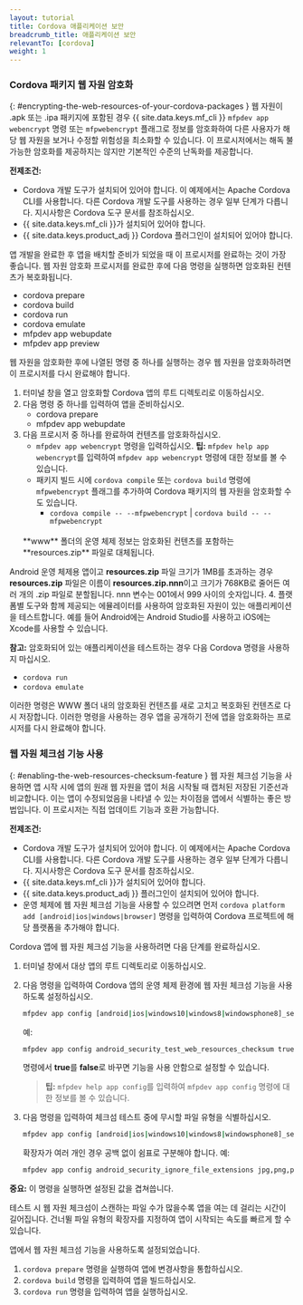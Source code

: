 ```yaml
---
layout: tutorial
title: Cordova 애플리케이션 보안
breadcrumb_title: 애플리케이션 보안
relevantTo: [cordova]
weight: 1
---
```

<!-- NLS_CHARSET=UTF-8 -->
### Cordova 패키지 웹 자원 암호화
{: #encrypting-the-web-resources-of-your-cordova-packages }
웹 자원이 .apk 또는 .ipa 패키지에 포함된 경우 {{ site.data.keys.mf_cli }} `mfpdev app webencrypt` 명령 또는 `mfpwebencrypt` 플래그로 정보를 암호화하여 다른 사용자가 해당 웹 자원을 보거나 수정할 위험성을 최소화할 수 있습니다. 이 프로시저에서는 해독 불가능한 암호화를 제공하지는 않지만 기본적인 수준의 난독화를 제공합니다. 

**전제조건:**

* Cordova 개발 도구가 설치되어 있어야 합니다. 이 예제에서는 Apache Cordova CLI를 사용합니다. 다른 Cordova 개발 도구를 사용하는 경우 일부 단계가 다릅니다. 지시사항은 Cordova 도구 문서를 참조하십시오. 
* {{ site.data.keys.mf_cli }}가 설치되어 있어야 합니다. 
* {{ site.data.keys.product_adj }} Cordova 플러그인이 설치되어 있어야 합니다.

앱 개발을 완료한 후 앱을 배치할 준비가 되었을 때 이 프로시저를 완료하는 것이 가장 좋습니다. 웹 자원 암호화 프로시저를 완료한 후에 다음 명령을 실행하면 암호화된 컨텐츠가 복호화됩니다. 

* cordova prepare
* cordova build
* cordova run
* cordova emulate
* mfpdev app webupdate
* mfpdev app preview

웹 자원을 암호화한 후에 나열된 명령 중 하나를 실행하는 경우 웹 자원을 암호화하려면 이 프로시저를 다시 완료해야 합니다. 

1. 터미널 창을 열고 암호화할 Cordova 앱의 루트 디렉토리로 이동하십시오. 
2. 다음 명령 중 하나를 입력하여 앱을 준비하십시오. 
    - cordova prepare
    - mfpdev app webupdate
3. 다음 프로시저 중 하나를 완료하여 컨텐츠를 암호화하십시오. 
    - `mfpdev app webencrypt` 명령을 입력하십시오. **팁:** `mfpdev help app webencrypt`를 입력하여 `mfpdev app webencrypt` 명령에 대한 정보를 볼 수 있습니다. 
    - 패키지 빌드 시에 `cordova compile` 또는 `cordova build` 명령에 `mfpwebencrypt` 플래그를 추가하여 Cordova 패키지의 웹 자원을 암호화할 수도 있습니다. 
        - `cordova compile -- --mfpwebencrypt` | `cordova build -- --mfpwebencrypt`
    <br/>
    **www** 폴더의 운영 체제 정보는 암호화된 컨텐츠를 포함하는 **resources.zip** 파일로 대체됩니다.   
Android 운영 체제용 앱이고 **resources.zip** 파일 크기가 1MB를 초과하는 경우 **resources.zip** 파일은 이름이 **resources.zip.nnn**이고 크기가 768KB로 줄어든 여러 개의 .zip 파일로 분할됩니다. nnn 변수는 001에서 999 사이의 숫자입니다. 
4. 플랫폼별 도구와 함께 제공되는 에뮬레이터를 사용하여 암호화된 자원이 있는 애플리케이션을 테스트합니다. 예를 들어 Android에는 Android Studio를 사용하고 iOS에는 Xcode를 사용할 수 있습니다. 

**참고:** 암호화되어 있는 애플리케이션을 테스트하는 경우 다음 Cordova 명령을 사용하지 마십시오. 

* `cordova run`
* `cordova emulate`

이러한 명령은 WWW 폴더 내의 암호화된 컨텐츠를 새로 고치고 복호화된 컨텐츠로 다시 저장합니다. 이러한 명령을 사용하는 경우 앱을 공개하기 전에 앱을 암호화하는 프로시저를 다시 완료해야 합니다. 

### 웹 자원 체크섬 기능 사용
{: #enabling-the-web-resources-checksum-feature }
웹 자원 체크섬 기능을 사용하면 앱 시작 시에 앱의 원래 웹 자원을 앱이 처음 시작될 때 캡처된 저장된 기준선과 비교합니다. 이는 앱이 수정되었음을 나타낼 수 있는 차이점을 앱에서 식별하는 좋은 방법입니다. 이 프로시저는 직접 업데이트 기능과 호환 가능합니다. 

**전제조건:**

* Cordova 개발 도구가 설치되어 있어야 합니다. 이 예제에서는 Apache Cordova CLI를 사용합니다. 다른 Cordova 개발 도구를 사용하는 경우 일부 단계가 다릅니다. 지시사항은 Cordova 도구 문서를 참조하십시오. 
* {{ site.data.keys.mf_cli }}가 설치되어 있어야 합니다. 
* {{ site.data.keys.product_adj }} 플러그인이 설치되어 있어야 합니다. 
* 운영 체제에 웹 자원 체크섬 기능을 사용할 수 있으려면 먼저 `cordova platform add [android|ios|windows|browser]` 명령을 입력하여 Cordova 프로젝트에 해당 플랫폼을 추가해야 합니다. 

Cordova 앱에 웹 자원 체크섬 기능을 사용하려면 다음 단계를 완료하십시오. 

1. 터미널 창에서 대상 앱의 루트 디렉토리로 이동하십시오. 
2. 다음 명령을 입력하여 Cordova 앱의 운영 체제 환경에 웹 자원 체크섬 기능을 사용하도록 설정하십시오. 

   ```bash
   mfpdev app config [android|ios|windows10|windows8|windowsphone8]_security_test_web_resources_checksum true
   ```

   예:   

   ```bash
   mfpdev app config android_security_test_web_resources_checksum true
   ```

   명령에서 **true**를 **false**로 바꾸면 기능을 사용 안함으로 설정할 수 있습니다. 

   > **팁:** `mfpdev help app config`를 입력하여 `mfpdev app config` 명령에 대한 정보를 볼 수 있습니다. 

3. 다음 명령을 입력하여 체크섬 테스트 중에 무시할 파일 유형을 식별하십시오. 

   ```bash
   mfpdev app config [android|ios|windows10|windows8|windowsphone8]_security_ignore_file_extensions [ file_extension1,file_extension2 ]
   ```

   확장자가 여러 개인 경우 공백 없이 쉼표로 구분해야 합니다. 예: 

   ```bash
   mfpdev app config android_security_ignore_file_extensions jpg,png,pdf
   ```

**중요:** 이 명령을 실행하면 설정된 값을 겹쳐씁니다. 

테스트 시 웹 자원 체크섬이 스캔하는 파일 수가 많을수록 앱을 여는 데 걸리는 시간이 길어집니다. 건너뛸 파일 유형의 확장자를 지정하여 앱이 시작되는 속도를 빠르게 할 수 있습니다. 

앱에서 웹 자원 체크섬 기능을 사용하도록 설정되었습니다. 

1. `cordova prepare` 명령을 실행하여 앱에 변경사항을 통합하십시오. 
2. `cordova build` 명령을 입력하여 앱을 빌드하십시오. 
3. `cordova run` 명령을 입력하여 앱을 실행하십시오. 
